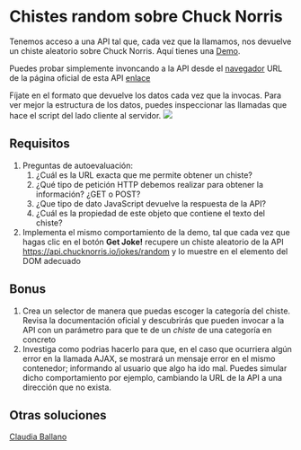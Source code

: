# Chistes random sobre Chuck Norris

Tenemos acceso a una API tal que, cada vez que la llamamos, nos devuelve un chiste aleatorio sobre Chuck Norris.
Aquí tienes una [Demo](https://js-beginners.github.io/random-joke-api-project/).

Puedes probar simplemente invoncando a la API desde el [navegador](https://api.chucknorris.io/jokes/random)
URL de la página oficial de esta API [enlace](https://api.chucknorris.io/)

Fíjate en el formato que devuelve los datos cada vez que la invocas. Para ver mejor la estructura de los datos, puedes inspeccionar las llamadas que hace el script del 
lado cliente al servidor.
![](inspector.png)

## Requisitos

1. Preguntas de autoevaluación:
   1. ¿Cuál es la URL exacta que me permite obtener un chiste?
   2. ¿Qué tipo de petición HTTP debemos realizar para obtener la información? ¿GET o POST?
   3. ¿Que tipo de dato JavaScript devuelve la respuesta de la API?
   4. ¿Cuál es la propiedad de este objeto que contiene el texto del chiste?
2. Implementa el mismo comportamiento de la demo, tal que cada vez que hagas clic en el botón __Get Joke!__ recupere un chiste aleatorio de la API https://api.chucknorris.io/jokes/random y lo muestre en el elemento del DOM adecuado

## Bonus

1. Crea un selector de manera que puedas escoger la categoría del chiste. Revisa la documentación oficial y descubrirás que pueden invocar a la API con un parámetro para que te de un _chiste_ de una categoría en concreto
2. Investiga como podrias hacerlo para que, en el caso que ocurriera algún error en la llamada AJAX, se mostrará un mensaje error en el mismo contenedor; informando al usuario que algo ha ido mal. Puedes simular dicho comportamiento por ejemplo, cambiando la URL de la API a una dirección que no exista.

## Otras soluciones

[Claudia Ballano](https://github.com/claudiaballano/random-joke-api-project)
